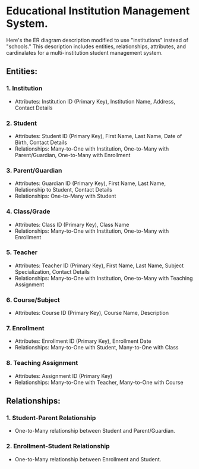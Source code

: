 # Educational Institution Management System.

Here's the ER diagram description modified to use "institutions" instead of "schools." This
description includes entities, relationships, attributes, and cardinalates for a multi-institution student
management system.

## Entities:

### 1. Institution 
- Attributes: Institution ID (Primary Key), Institution Name, Address, Contact Details

### 2. Student 
- Attributes: Student ID (Primary Key), First Name, Last Name, Date of Birth, Contact Details 
- Relationships: Many-to-One with Institution, One-to-Many with Parent/Guardian, One-to-Many
with Enrollment

### 3. Parent/Guardian
- Attributes: Guardian ID (Primary Key), First Name, Last Name, Relationship to Student,
Contact Details
- Relationships: One-to-Many with Student

### 4. Class/Grade
- Attributes: Class ID (Primary Key), Class Name
- Relationships: Many-to-One with Institution, One-to-Many with Enrollment

### 5. Teacher
- Attributes: Teacher ID (Primary Key), First Name, Last Name, Subject Specialization, Contact
Details
- Relationships: Many-to-One with Institution, One-to-Many with Teaching Assignment

### 6. Course/Subject
- Attributes: Course ID (Primary Key), Course Name, Description

### 7. Enrollment
- Attributes: Enrollment ID (Primary Key), Enrollment Date
- Relationships: Many-to-One with Student, Many-to-One with Class

### 8. Teaching Assignment
- Attributes: Assignment ID (Primary Key)
- Relationships: Many-to-One with Teacher, Many-to-One with Course

## Relationships:

### 1. Student-Parent Relationship
- One-to-Many relationship between Student and Parent/Guardian.

### 2. Enrollment-Student Relationship
- One-to-Many relationship between Enrollment and Student.